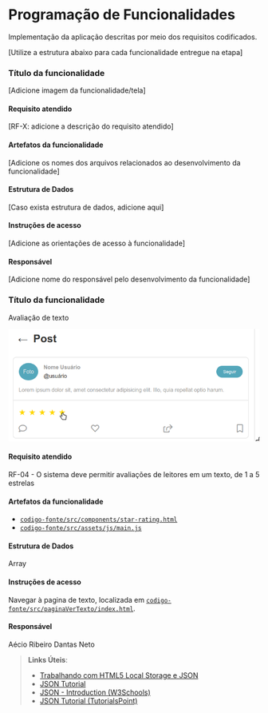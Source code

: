 # Programação de Funcionalidades

Implementação da aplicação descritas por meio dos requisitos codificados. 

[Utilize a estrutura abaixo para cada funcionalidade entregue na etapa]

### Título da funcionalidade

[Adicione imagem da funcionalidade/tela]


#### Requisito atendido

[RF-X: adicione a descrição do requisito atendido]


#### Artefatos da funcionalidade

[Adicione os nomes dos arquivos relacionados ao desenvolvimento da funcionalidade]


#### Estrutura de Dados

[Caso exista estrutura de dados, adicione aqui]


#### Instruções de acesso

[Adicione as orientações de acesso à funcionalidade]


#### Responsável

[Adicione nome do responsável pelo desenvolvimento da funcionalidade]



### Título da funcionalidade

Avaliação de texto

![CT-01](img/CT-01.png)


#### Requisito atendido

RF-04 - O sistema deve permitir avaliações de leitores em um texto, de 1 a 5 estrelas


#### Artefatos da funcionalidade

- [`codigo-fonte/src/components/star-rating.html`](https://github.com/ICEI-PUC-Minas-PMV-ADS/pmv-ads-2024-2-e1-proj-web-t6-pmv-ads-2024-2-e1-projbookfans/blob/main/codigo-fonte/src/components/star-rating.html)
- [`codigo-fonte/src/assets/js/main.js`](https://github.com/ICEI-PUC-Minas-PMV-ADS/pmv-ads-2024-2-e1-proj-web-t6-pmv-ads-2024-2-e1-projbookfans/blob/main/codigo-fonte/src/assets/js/main.js)


#### Estrutura de Dados

Array


#### Instruções de acesso

Navegar à pagina de texto, localizada em [`codigo-fonte/src/paginaVerTexto/index.html`](https://icei-puc-minas-pmv-ads.github.io/pmv-ads-2024-2-e1-proj-web-t6-pmv-ads-2024-2-e1-projbookfans/codigo-fonte/src/paginaVerTexto/index.html).


#### Responsável

Aécio Ribeiro Dantas Neto



> **Links Úteis**:
> - [Trabalhando com HTML5 Local Storage e JSON](https://www.devmedia.com.br/trabalhando-com-html5-local-storage-e-json/29045)
> - [JSON Tutorial](https://www.w3resource.com/JSON)
> - [JSON - Introduction (W3Schools)](https://www.w3schools.com/js/js_json_intro.asp)
> - [JSON Tutorial (TutorialsPoint)](https://www.tutorialspoint.com/json/index.htm)

